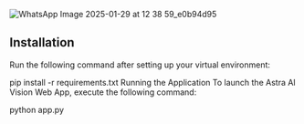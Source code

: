 ![WhatsApp Image 2025-01-29 at 12 38 59_e0b94d95](https://github.com/user-attachments/assets/23290001-eb70-4675-8238-3e98f7c65999)


## Installation
Run the following command after setting up your virtual environment:
 
pip install -r requirements.txt
Running the Application
To launch the Astra AI Vision Web App, execute the following command:
 
python app.py

